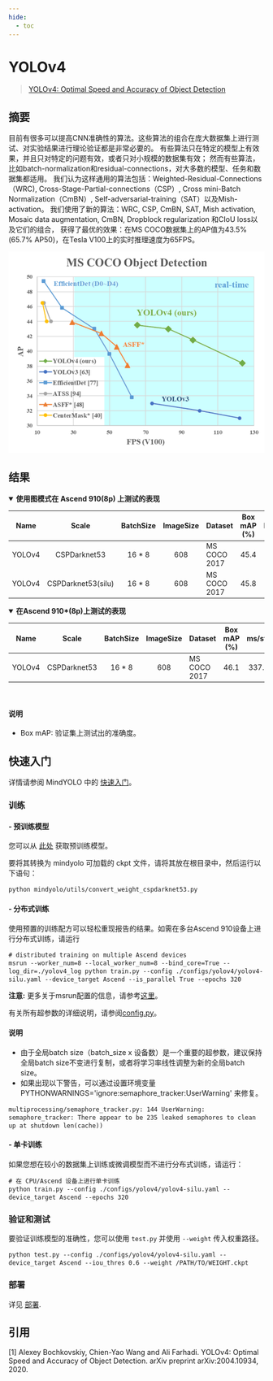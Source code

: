 ```yaml
---
hide:
  - toc
---
```


# YOLOv4

> [YOLOv4: Optimal Speed and Accuracy of Object Detection](https://arxiv.org/pdf/2004.10934.pdf)


## 摘要

目前有很多可以提高CNN准确性的算法。这些算法的组合在庞大数据集上进行测试、对实验结果进行理论验证都是非常必要的。
有些算法只在特定的模型上有效果，并且只对特定的问题有效，或者只对小规模的数据集有效；
然而有些算法，比如batch-normalization和residual-connections，对大多数的模型、任务和数据集都适用。
我们认为这样通用的算法包括：Weighted-Residual-Connections（WRC), Cross-Stage-Partial-connections（CSP）,
Cross mini-Batch Normalization（CmBN）, Self-adversarial-training（SAT）以及Mish-activation。
我们使用了新的算法：WRC, CSP, CmBN, SAT, Mish activation, Mosaic data augmentation, CmBN, Dropblock regularization 和CIoU loss以及它们的组合，
获得了最优的效果：在MS COCO数据集上的AP值为43.5%(65.7% AP50)，在Tesla V100上的实时推理速度为65FPS。

<div align=center>
<img src="https://github.com/yuedongli1/images/raw/master/mindyolo20230509.png"/>
</div>

## 结果

<details open markdown>
<summary><b>使用图模式在 Ascend 910(8p) 上测试的表现</b></summary>

| Name   |        Scale       | BatchSize | ImageSize | Dataset      | Box mAP (%) | Params |                Recipe                        | Download                                                                                                             |
|--------|        :---:       |   :---:   |   :---:   |--------------|    :---:    |  :---: |                :---:                         |        :---:       |
| YOLOv4 | CSPDarknet53       |  16 * 8   |    608    | MS COCO 2017 |    45.4     | 27.6M  | [yaml](https://github.com/mindspore-lab/mindyolo/blob/master/configs/yolov4/yolov4.yaml)         | [weights](https://download.mindspore.cn/toolkits/mindyolo/yolov4/yolov4-cspdarknet53_320e_map454-50172f93.ckpt)      |
| YOLOv4 | CSPDarknet53(silu) |  16 * 8   |    608    | MS COCO 2017 |    45.8     | 27.6M  | [yaml](https://github.com/mindspore-lab/mindyolo/blob/master/configs/yolov4/yolov4-silu.yaml)    | [weights](https://download.mindspore.cn/toolkits/mindyolo/yolov4/yolov4-cspdarknet53_silu_320e_map458-bdfc3205.ckpt) |
</details>

<details open markdown>
<summary><b>在Ascend 910*(8p)上测试的表现</b></summary>

| Name   |        Scale       | BatchSize | ImageSize | Dataset      | Box mAP (%) | ms/step | Params |                Recipe                        | Download                                                                                                             |
|--------|        :---:       |   :---:   |   :---:   |--------------|    :---:    |  :---:  |  :---: |                :---:                         |        :---:       |
| YOLOv4 | CSPDarknet53       |  16 * 8   |    608    | MS COCO 2017 |     46.1    | 337.25  | 27.6M  | [yaml](https://github.com/mindspore-lab/mindyolo/blob/master/configs/yolov4/yolov4.yaml)         | [weights](https://download-mindspore.osinfra.cn/toolkits/mindyolo/yolov4/yolov4-cspdarknet53_320e_map454-64b8506f-910v2.ckpt)      |
</details>

<br>

#### 说明

- Box mAP: 验证集上测试出的准确度。

## 快速入门

详情请参阅 MindYOLO 中的 [快速入门](../tutorials/quick_start.md)。

### 训练

#### - 预训练模型

您可以从 [此处](https://download.mindspore.cn/model_zoo/r1.2/cspdarknet53_ascend_v120_imagenet2012_official_cv_bs64_top1acc7854_top5acc9428/cspdarknet53_ascend_v120_imagenet2012_official_cv_bs64_top1acc7854_top5acc9428.ckpt) 获取预训练模型。

要将其转换为 mindyolo 可加载的 ckpt 文件，请将其放在根目录中，然后运行以下语句：
```shell
python mindyolo/utils/convert_weight_cspdarknet53.py
```

#### - 分布式训练

使用预置的训练配方可以轻松重现报告的结果。如需在多台Ascend 910设备上进行分布式训练，请运行
```shell
# distributed training on multiple Ascend devices
msrun --worker_num=8 --local_worker_num=8 --bind_core=True --log_dir=./yolov4_log python train.py --config ./configs/yolov4/yolov4-silu.yaml --device_target Ascend --is_parallel True --epochs 320
```

**注意:** 更多关于msrun配置的信息，请参考[这里](https://www.mindspore.cn/docs/zh-CN/master/model_train/parallel/msrun_launcher.html)。

有关所有超参数的详细说明，请参阅[config.py](https://github.com/mindspore-lab/mindyolo/blob/master/mindyolo/utils/config.py)。

#### 说明
- 由于全局batch size（batch_size x 设备数）是一个重要的超参数，建议保持全局batch size不变进行复制，或者将学习率线性调整为新的全局batch size。
- 如果出现以下警告，可以通过设置环境变量 PYTHONWARNINGS='ignore:semaphore_tracker:UserWarning' 来修复。
```shell
multiprocessing/semaphore_tracker.py: 144 UserWarning: semaphore_tracker: There appear to be 235 leaked semaphores to clean up at shutdown len(cache))
```

#### - 单卡训练

如果您想在较小的数据集上训练或微调模型而不进行分布式训练，请运行：

```shell
# 在 CPU/Ascend 设备上进行单卡训练
python train.py --config ./configs/yolov4/yolov4-silu.yaml --device_target Ascend --epochs 320
```


### 验证和测试

要验证训练模型的准确性，您可以使用 `test.py` 并使用 `--weight` 传入权重路径。

```
python test.py --config ./configs/yolov4/yolov4-silu.yaml --device_target Ascend --iou_thres 0.6 --weight /PATH/TO/WEIGHT.ckpt
```

### 部署

详见 [部署](../tutorials/deployment.md).

## 引用

<!--- Guideline: Citation format should follow GB/T 7714. -->
[1] Alexey Bochkovskiy, Chien-Yao Wang and Ali Farhadi. YOLOv4: Optimal Speed and Accuracy of Object Detection. arXiv preprint arXiv:2004.10934, 2020.
